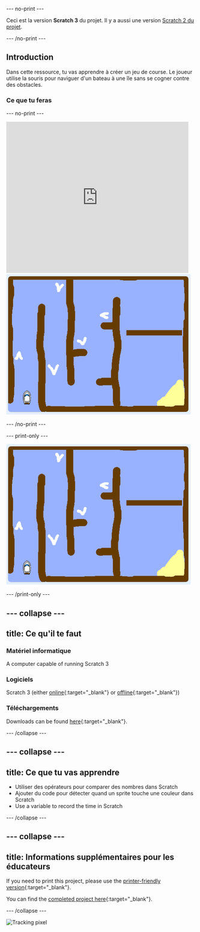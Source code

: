 \--- no-print \---

Ceci est la version **Scratch 3** du projet. Il y a aussi une version [Scratch 2 du projet](https://projects.raspberrypi.org/en/projects/boat-race-scratch2).

\--- /no-print \---

## Introduction

Dans cette ressource, tu vas apprendre à créer un jeu de course. Le joueur utilise la souris pour naviguer d'un bateau à une île sans se cogner contre des obstacles.

### Ce que tu feras

\--- no-print \---

<div class="scratch-preview">
  <iframe allowtransparency="true" width="485" height="402" src="https://scratch.mit.edu/projects/embed/276662533/?autostart=false" frameborder="0" scrolling="no"></iframe>
  <img src="images/boat_race_demo.png">
</div>

\--- /no-print \---

\--- print-only \---

![boat race demo](images/boat_race_demo.png)

\--- /print-only \---

## \--- collapse \---

## title: Ce qu'il te faut

### Matériel informatique

A computer capable of running Scratch 3

### Logiciels

Scratch 3 (either [online](https://rpf.io/scratchon){:target="_blank"} or [offline](https://rpf.io/scratchoff){:target="_blank"})

### Téléchargements

Downloads can be found [here](http://rpf.io/p/en/boat-race-go){:target="_blank"}.

\--- /collapse \---

## \--- collapse \---

## title: Ce que tu vas apprendre

- Utiliser des opérateurs pour comparer des nombres dans Scratch
- Ajouter du code pour détecter quand un sprite touche une couleur dans Scratch
- Use a variable to record the time in Scratch

\--- /collapse \---

## \--- collapse \---

## title: Informations supplémentaires pour les éducateurs

If you need to print this project, please use the [printer-friendly version](https://projects.raspberrypi.org/en/projects/boat-race/print){:target="_blank"}.

You can find the [completed project here](http://rpf.io/p/en/boat-race-get){:target="_blank"}.

\--- /collapse \---

![Tracking pixel](https://code.org/api/hour/begin_codeclub_boatrace.png)